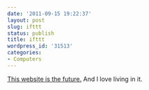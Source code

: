 ```yaml
---
date: '2011-09-15 19:22:37'
layout: post
slug: ifttt
status: publish
title: ifttt
wordpress_id: '31513'
categories:
- Computers
---
```


[This website is the future.](http://ifttt.com)  And I love living in it.
